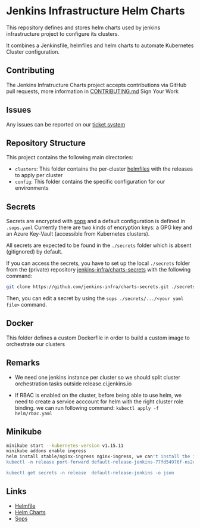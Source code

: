 # Jenkins Infrastructure Helm Charts

This repository defines and stores helm charts used by jenkins infrastructure project to configure its clusters.

It combines a Jenkinsfile, helmfiles and helm charts to automate Kubernetes Cluster configuration.

## Contributing

The Jenkins Infratructure Charts project accepts contributions via GitHub pull requests, more information in [CONTRIBUTING.md](https://github.com/jenkins-infra/charts/blob/main/CONTRIBUTING.md)
Sign Your Work

## Issues

Any issues can be reported on our [ticket system](https://issues.jenkins-ci.org/projects/INFRA/)

## Repository Structure

This project contains the following main directories:

* `clusters`: This folder contains the per-cluster [helmfiles](https://github.com/roboll/helmfile) with the releases to apply per cluster
* `config`: This folder contains the specific configuration for our environments

## Secrets

Secrets are encrypted with [sops](https://github.com/mozilla/sops) and a default configuration is defined in `.sops.yaml`
Currently there are two kinds of encryption keys: a GPG key and an Azure Key-Vault (accessible from Kubernetes clusters).

All secrets are expected to be found in the `./secrets` folder which is absent (gitignored) by default.

If you can access the secrets, you have to set up the local `./secrets` folder from the (private) repository [jenkins-infra/charts-secrets](https://github.com/jenkins-infra/charts-secrets.git) with the following command:

```bash
git clone https://github.com/jenkins-infra/charts-secrets.git ./secrets
```

Then, you can edit a secret by using the `sops ./secrets/.../<your yaml file>` command.

## Docker

This folder defines a custom Dockerfile in order to build a custom image to orchestrate our clusters

## Remarks

* We need one jenkins instance per cluster so we should split cluster orchestration tasks outside release.ci.jenkins.io

* If RBAC is enabled on the cluster, before being able to use helm, we need to create a service acccount for helm with the right cluster role binding.
we can run following command: ```kubectl apply -f helm/rbac.yaml```

## Minikube

```bash
minikube start --kubernetes-version v1.15.11
minikube addons enable ingress
helm install stable/nginx-ingress nginx-ingress, we can't install the ingress defined in this repository for testing servers
kubectl -n release port-forward default-release-jenkins-77fd54976f-ns2c6 8081:8080

kubectl get secrets -n release  default-release-jenkins -o json
```

## Links

* [Helmfile](https://github.com/roboll/helmfile)
* [Helm Charts](https://github.com/helm/charts)
* [Sops](https://github.com/mozilla/sops)
